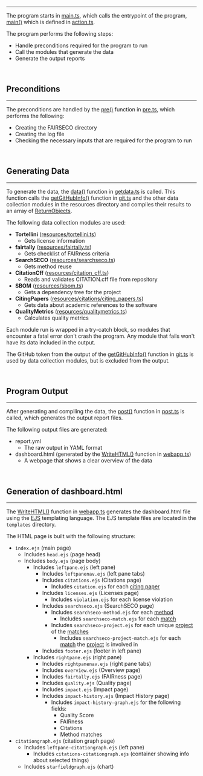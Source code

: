 
---

The program starts in [main.ts](../modules/main.html), which calls the entrypoint of the program, [main()](../functions/action.main.html) which is defined in [action.ts](../modules/action.html).

 The program performs the following steps:
  - Handle preconditions required for the program to run
  - Call the modules that generate the data
  - Generate the output reports

<br>

## Preconditions

---

The preconditions are handled by the [pre()](../functions/pre.pre.html) function in [pre.ts](../modules/pre.html), which performs the following:
- Creating the FAIRSECO directory
 - Creating the log file
 - Checking the necessary inputs that are required for the program to run
 
 <br>

 ## Generating Data

 ---

 To generate the data, the [data()](../functions/getdata.data.html) function in [getdata.ts](../modules/getdata.html) is called.
 This function calls the [getGitHubInfo()](../functions/git.getGitHubInfo.html) function in [git.ts](../modules/git.html) and the other data collection modules in the resources directory and compiles their results to an array of [ReturnObjects](../interfaces/getdata.ReturnObject.html).

 The following data collection modules are used:
- **Tortellini** ([resources/tortellini.ts](../modules/resources_tortellini.html))
    - Gets license information
- **fairtally** ([resources/fairtally.ts](../modules/resources_fairtally.html))  
    - Gets checklist of FAIRness criteria
- **SearchSECO** ([resources/searchseco.ts](../modules/resources_searchseco.html))
    - Gets method reuse
- **CitationCff** ([resources/citation_cff.ts](../modules/resources_citation_cff.html))
    - Reads and validates CITATION.cff file from repository
- **SBOM** ([resources/sbom.ts](../modules/resources_sbom.html))
    - Gets a dependency tree for the project
- **CitingPapers** ([resources/citations/citing_papers.ts](../modules/resources_citations_citing_papers.html))
    - Gets data about academic references to the software
- **QualityMetrics** ([resources/qualitymetrics.ts](../modules/resources_qualitymetrics.html))
    - Calculates quality metrics

Each module run is wrapped in a try-catch block, so modules that encounter a fatal error don't crash the program. Any module that fails won't have its data included in the output.

The GitHub token from the output of the [getGitHubInfo()](../functions/git.getGitHubInfo.html) function in [git.ts](../modules/git.html) is used by data collection modules, but is excluded from the output.

<br>

## Program Output

---

After generating and compiling the data, the [post()](../functions/post.post.html) function in [post.ts](../modules/post.html) is called, which generates the output report files.

The following output files are generated:
- report.yml
    - The raw output in YAML format
- dashboard.html (generated by the [WriteHTML()](../functions/webapp.WriteHTML.html) function in [webapp.ts](../modules/webapp.html)) 
    - A webpage that shows a clear overview of the data

<br>

## Generation of dashboard.html

---

The [WriteHTML()](../functions/webapp.WriteHTML.html) function in [webapp.ts](../modules/webapp.html) generates the dashboard.html file using the [EJS](https://ejs.co) templating language.
The EJS template files are located in the `templates` directory.

The HTML page is built with the following structure:
- `index.ejs` (main page)
    - Includes `head.ejs` (page head)
    - Includes `body.ejs` (page body)
        - Includes `leftpane.ejs` (left pane)
            - Includes `leftpanenav.ejs` (left pane tabs)
            - Includes `citations.ejs` (Citations page)
                - Includes `citation.ejs` for each [citing paper](../classes/resources_citations_paper.Paper.html)
            - Includes `licenses.ejs` (Licenses page)
                - Includes `violation.ejs` for each license violation
            - Includes `searchseco.ejs` (SearchSECO page)
                - Includes `searchseco-method.ejs` for each [method](../interfaces/resources_searchseco.Method.html)
                    - Includes `searchseco-match.ejs` for each [match](../interfaces/resources_searchseco.Match.html)
                - Includes `searchseco-project.ejs` for each unique [project](../interfaces/resources_searchseco.MethodData.html#project) of the [matches](../interfaces/resources_searchseco.Match.html)
                    - Includes `searchseco-project-match.ejs` for each [match](../interfaces/resources_searchseco.Match.html) the [project](../interfaces/resources_searchseco.MethodData.html#project) is involved in
            - Includes `footer.ejs` (footer in left pane)
        - Includes `rightpane.ejs` (right pane)
            - Includes `rightpanenav.ejs` (right pane tabs)
            - Includes `overview.ejs` (Overview page)
            - Includes `fairtally.ejs` (FAIRness page)
            - Includes `quality.ejs` (Quality page)
            - Includes `impact.ejs` (Impact page)
            - Includes `impact-history.ejs` (Impact History page)
                - Includes `impact-history-graph.ejs` for the following fields:
                    - Quality Score
                    - FAIRness
                    - Citations
                    - Method matches
- `citationgraph.ejs` (citation graph page)
    - Includes `leftpane-citationgraph.ejs` (left pane)
        - Includes `citations-citationgraph.ejs` (container showing info about selected things)
    - Includes `starfieldgraph.ejs` (chart)